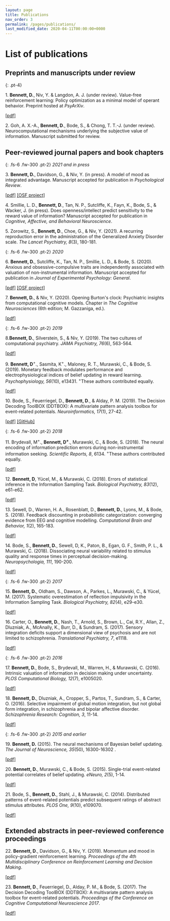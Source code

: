 ```yaml
---
layout: page
title: Publications
nav_order: 3
permalink: /pages/publications/
last_modified_date: 2020-04-11T00:00:00+0000
---
```


# List of publications

## Preprints and manuscripts under review

{: .pt-4}

1\. **Bennett, D.**, Niv, Y. & Langdon, A. J. (under review). Value-free reinforcement learning: Policy optimization as a minimal model of operant behavior. Preprint hosted at _PsyArXiv_.

[[pdf]](https://psyarxiv.com/ew58m/)

2\. Goh, A. X.-A., **Bennett, D**., Bode, S., & Chong, T. T.-J. (under review). Neurocomputational mechanisms underlying the subjective value of information. Manuscript submitted for review.

## Peer-reviewed journal papers and book chapters

{: .fs-6 .fw-300 .pt-2}
_2021 and in press_

3\. **Bennett, D.**, Davidson, G., & Niv, Y. (in press). A model of mood as integrated advantage. Manuscript accepted for publication in _Psychological Review_.

[[pdf]](https://psyarxiv.com/dzsme/) [[OSF project]](https://osf.io/zm57r/)

4\. Smillie, L. D., **Bennett, D**., Tan, N. P., Sutcliffe, K., Fayn, K., Bode, S., & Wacker, J. (in press). Does openness/intellect predict sensitivity to the reward value of information? Manuscript accepted for publication in _Cognitive, Affective, and Behavioral Neuroscience_.

5\. Zorowitz, S., **Bennett, D**., Choe, G., & Niv, Y. (2021). A recurring reproduction error in the administration of the Generalized Anxiety Disorder scale. _The Lancet Psychiatry, 8_(3), 180-181.

{: .fs-6 .fw-300 .pt-2}
_2020_

6\. **Bennett, D.**, Sutcliffe, K., Tan, N. P., Smillie, L. D., & Bode, S. (2020). Anxious and obsessive-compulsive traits are independently associated with valuation of non-instrumental information. Manuscript accepted for publication in _Journal of Experimental Psychology: General_.

[[pdf]](https://www.biorxiv.org/content/biorxiv/early/2020/05/04/768168.full.pdf) [[OSF project]](https://osf.io/eg74d/)

7\. **Bennett, D.**, & Niv, Y. (2020). Opening Burton's clock: Psychiatric insights from computational cognitive models. Chapter in *The Cognitive Neurosciences* (6th edition; M. Gazzaniga, ed.).

[[pdf]](https://psyarxiv.com/y2vzu/)

{: .fs-6 .fw-300 .pt-2}
_2019_

8\.**Bennett, D.**, Silverstein, S., & Niv, Y. (2019). The two cultures of computational psychiatry. _JAMA Psychiatry, 76_(6), 563-564.

[[pdf]](/assets/pdf/2019_jamapsychiatry.pdf)

9\. **Bennett, D**<sup>+</sup>., Sasmita, K<sup>+</sup>., Maloney, R. T., Murawski, C., & Bode, S. (2019). Monetary feedback modulates performance and electrophysiological indices of belief updating in reward learning. _Psychophysiology, 56_(10), e13431. <sup>+</sup>These authors contributed equally.

[[pdf]](/assets/pdf/2019_psychophysiology.pdf)

10\. Bode, S., Feuerriegel, D., **Bennett, D**., & Alday, P. M. (2019). The Decision Decoding ToolBOX (DDTBOX): A multivariate pattern analysis toolbox for event-related potentials. _Neuroinformatics, 17_(1), 27-42.

[[pdf]](/assets/pdf/2019_neuroinformatics.pdf) [[GitHub]](https://github.com/DDTBOX/DDTBOX)

{: .fs-6 .fw-300 .pt-2}
_2018_

11\. Brydevall, M<sup>+</sup>., **Bennett, D<sup>+</sup>**., Murawski, C., & Bode, S. (2018). The neural encoding of information prediction errors during non-instrumental information seeking. _Scientific Reports, 8_, 6134. <sup>+</sup>These authors contributed equally.

[[pdf]](https://www.nature.com/articles/s41598-018-24566-x.pdf)

12\. **Bennett, D**, Yücel, M., & Murawski, C. (2018). Errors of statistical inference in the Information Sampling Task. _Biological Psychiatry, 83_(12), e61-e62.

[[pdf]](/assets/pdf/2018_jamapsychiatry_reply.pdf)

13\. Sewell, D., Warren, H. A., Rosenblatt, D., **Bennett, D.**, Lyons, M., & Bode, S. (2018). Feedback discounting in probabilistic categorization: converging evidence from EEG and cognitive modelling. _Computational Brain and Behavior, 1_(2), 165-183.

[[pdf]](/assets/pdf/2018_cbb.pdf)

14\. Bode, S., **Bennett, D.**, Sewell, D, K., Paton, B., Egan, G. F., Smith, P. L., & Murawski, C. (2018). Dissociating neural variability related to stimulus quality and response times in perceptual decision-making. _Neuropsychologia, 111_, 190-200.

[[pdf]](/assets/pdf/2018_neuropsychologia.pdf)

{: .fs-6 .fw-300 .pt-2}
_2017_

15\. **Bennett, D.**, Oldham, S., Dawson, A., Parkes, L., Murawski, C., & Yücel, M. (2017). Systematic overestimation of reflection impulsivity in the Information Sampling Task. _Biological Psychiatry, 82_(4), e29-e30.

[[pdf]](/assets/pdf/2017_jamapsychiatry.pdf)

16\. Carter, O., **Bennett, D.**, Nash, T., Arnold, S., Brown, L., Cai, R.Y., Allan, Z., Dluzniak, A., McAnally, K., Burr, D., & Sundram, S. (2017). Sensory integration deficits support a dimensional view of psychosis and are not limited to schizophrenia. _Translational Psychiatry, 7_, e1118.

[[pdf]](/assets/pdf/2017_translationalpsychiatry.pdf)

{: .fs-6 .fw-300 .pt-2}
_2016_

17\. **Bennett, D.**, Bode, S., Brydevall, M., Warren, H., & Murawski, C. (2016). Intrinsic valuation of information in decision making under uncertainty. _PLOS Computational Biology, 12_(7), e1005020.

[[pdf]](/assets/pdf/2016_ploscb.pdf)

18\. **Bennett, D.**, Dluzniak, A., Cropper, S., Partos, T., Sundram, S., & Carter, O. (2016). Selective impairment of global motion integration, but not global form integration, in schizophrenia and bipolar affective disorder. _Schizophrenia Research: Cognition, 3_, 11-14.

[[pdf]](/assets/pdf/2016_szrescog.pdf)

{: .fs-6 .fw-300 .pt-2}
_2015 and earlier_

19\. **Bennett, D.** (2015). The neural mechanisms of Bayesian belief updating. _The Journal of Neuroscience, 35_(50), 16300-16302 .

[[pdf]](/assets/pdf/2015_jneuro.pdf)

20\. **Bennett, D.**, Murawski, C., & Bode, S. (2015). Single-trial event-related potential correlates of belief updating. _eNeuro, 2_(5), 1-14.

[[pdf]](/assets/pdf/2015_eneuro.pdf)

21\. Bode, S., **Bennett, D.**, Stahl, J., & Murawski, C. (2014). Distributed patterns of event-related potentials predict subsequent ratings of abstract stimulus attributes. _PLOS One, 9_(10), e109070.

[[pdf]](/assets/pdf/2014_plosone.pdf)

## Extended abstracts in peer-reviewed conference proceedings

22\. **Bennett, D**., Davidson, G., & Niv, Y. (2019). Momentum and mood in policy-gradient reinforcement learning. _Proceedings of the 4th Multidisciplinary Conference on Reinforcement Learning and Decision Making_.

[[pdf]](/assets/pdf/2019_rldm.pdf)

23\. **Bennett, D**., Feuerriegel, D., Alday, P. M., & Bode, S. (2017). The Decision Decoding ToolBOX (DDTBOX): A multivariate pattern analysis toolbox for event-related potentials. _Proceedings of the Conference on Cognitive Computational Neuroscience 2017_.

[[pdf]](https://www2.securecms.com/CCNeuro/docs-0/5920f79e68ed3faf23cce919.pdf)
